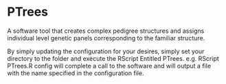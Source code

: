 # PTrees
A software tool that creates complex pedigree structures and assigns individual level genetic panels corresponding to the familiar structure.


By simply updating the configuration for your desires, simply set your directory to the folder and execute the RScript Entitled PTrees. e.g. RScript PTrees.R config will complete a call to the software and will output a file with the name specified in the configuration file. 
